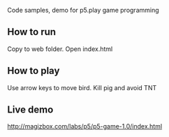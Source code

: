 Code samples, demo for p5.play game programming

## How to run

Copy to web folder. Open index.html

## How to play

Use arrow keys to move bird. Kill pig and avoid TNT

## Live demo

http://magizbox.com/labs/p5/p5-game-1.0/index.html
